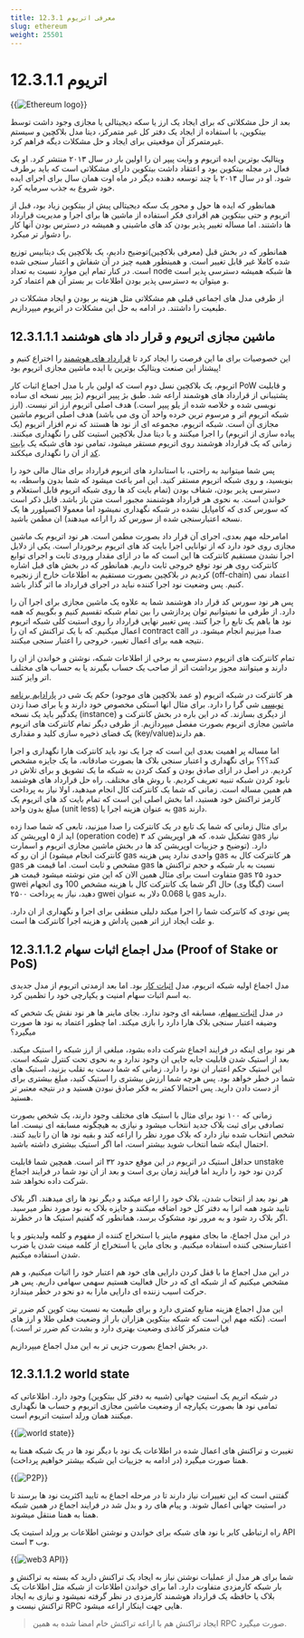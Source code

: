 ```yaml
---
title: 12.3.1 معرفی اتریوم
slug: ethereum
weight: 25501
---
```


# 12.3.1.1 اتریوم

{{<img url="#" image="../../../static/assets/img/content/chapter-12/ethereum/ethereum-logo.png" alt="Ethereum logo">}}

بعد از حل مشکلاتی که برای ایجاد یک ارز یا سکه دیجیتالی یا مجازی وجود داشت توسط بیتکوین، با استفاده از ایجاد یک دفتر کل غیر متمرکز، دیتا مدل بلاکچین و سیستم غیرمتمرکز آن موقعیتی برای ایجاد و حل مشکلات دیگه فراهم کرد.

ویتالیک بوترین ایده اتریوم و وایت پیپر ان را اولین بار در سال ۲۰۱۳ منتشر کرد. او یک فعال در مجله بیتکوین بود و اعتقاد داشت بیتکوین دارای مشکلاتی است که باید برطرف شود. او در سال ۲۰۱۴ با چند توسعه دهنده دیگر در ماه اوت همان سال برای اجرای ایده خود شروع به جذب سرمایه کرد.

همانطور که ایده ها حول و محور یک سکه دیجیتالی پیش از بیتکوین زیاد بود، قبل از اتریوم و حتی بیتکوین هم افرادی فکر استفاده از ماشین ها برای اجرا و مدیریت قرارداد ها داشتند. اما مساله تغییر پذیر بودن کد های ماشینی و همیشه در دسترس بودن آنها کار را دشوار تر میکرد.

همانطور که در بخش قبل (معرفی بلاکچین)توضیح دادیم، یک بلاکچین  یک دیتابیس توزیع شده کاملا غیر قابل تغییر است. و همینطور همیه چیز در آن شفاش و اعتبار سنجی شده است. در کنار تمام این موارد نسبت به تعداد node ها شبکه همیشه دسترسی پذیر است و میتوان به دسترسی پذیر بودن اطلاعات بر بستر آن هم اعتماد کرد.

از طرفی مدل های اجماعی قبلی هم مشکلاتی مثل هزینه بر بودن و ایجاد مشکلات در طبعیت را داشتند. در ادامه به حل این مشکلات در اتریوم میپردازیم.

## 12.3.1.1.1 ماشین مجازی اتریوم و قرار داد های هوشنمد

این خصوصیات برای ما این فرصت را ایجاد کرد تا [قرارداد های هوشمند](https://en.wikipedia.org/wiki/Smart_contract) را اختراع کنیم و پیشتاز این صنعت ویتالیک بوترین با ایده ماشین مجازی اتریوم بود!

اتریوم، یک بلاکچین نسل دوم است که اولین بار با مدل اجماع اثبات کار PoW و قابلیت پشتیبانی از قرارداد های هوشمند اراعه شد.
طبق بژ پیپر اتریوم (بژ پیپر نسخه ای ساده نویسی شده و خلاصه شده از یلو پیپر است.) هدف اصلی اتریوم ارز اتر نیست. (ارز شبکه اتریوم اتر و مرسوم ترین خرده واحد آن وی می باشد)
هدف اصلی اتریوم ماشین مجازی آن است. شبکه اتریوم، مجموعه ای از نود ها هستند که نرم افزار اتریوم (یک پیاده سازی از اتریوم) را اجرا میکنند و با دیتا مدل بلاکچین استیت کلی را نگهداری میکنند. زمانی که یک قرارداد هوشمند روی اتریوم مستقر میشود، تمامی نود های شبکه یک [بایت کد](https://en.wikipedia.org/wiki/Bytecode) از ان را نگهداری میککند.

پس شما میتوانید به راحتی، با استاندارد های اتریوم قرارداد برای مثال مالی خود را بنویسید، و روی شبکه اتریوم مستقر کنید. این امر باعث میشود که شما بدون واسطه، به دسترسی پذیر بودن، شفاف بودن (تمام بایت کد ها روی شبکه اتریوم قابل استعلام و خواندن است. به نحوی هر قرارداد هوشنمند مجبور است متن باز باشد. قابل ذکر است که سورس کدی که کامپایل نشده در شبکه نگهداری نمیشود اما معمولا اکسپلورر ها یک نسخه اعتبارسنجی شده از سورس کد را اراعه میدهند) ان مطمن باشید.

امامرحله مهم بعدی، اجرای آن قرار داد بصورت مطمن است. هر نود اتریوم یک ماشین مجازی روی خود دارد که از توانایی اجرا بایت کد های اتریوم برخوردار است. یکی از دلایل اجرا نشدن مستقیم کانترکت ها این است که ما در ازای مقدار ورودی ثابت و اجرای توابع کانترکت روی هر نود توقع خروجی ثابت داریم. همانطور که در بخش های قبل اشاره کردیم در بلاکچین بصورت مستقیم به اطلاعات خارج از زنجیره (off-chain) اعتماد نمی کنیم. پس وضعیت نود اجرا کننده نباید در اجرای قرارداد ما اثر گذار باشد.

پس هر نود سورس کد قرار داد هوشنمد شما به علاوه یک ماشین مجازی برای اجرا آن را دارد. از طرفی ما نمیتوانیم توان پردازشی را بین تمام شبکه تقسیم کنیم و بگوییم که همه نود ها باهم یک تابع را جرا کنند. پس تغییر نهایی قرارداد را روی استیت کلی شبکه اتریوم اعمال میکنیم. که با یک تراکنش که ان را contract call صدا میزنیم انجام میشود.
در نتیجه همه برای اعمال تغییر، خروجی را اعتبار سنجی میکنند.

تمام کانترکت های اتریوم دسترسی به برخی از اطلاعات شبکه، نوشتن و خواندن از ان را دارند و میتوانند مجوز برداشت اتر از صاحب یک حساب بگیرند یا به حساب های مختلف اتر وایز کنند.

هر کانترکت در شبکه اتریوم (و عمد بلاکچین های موجود) حکم یک شی در [پارادایم برنامه نویسی](https://en.wikipedia.org/wiki/Programming_paradigm) شی گرا را دارد. برای مثال انها استکی مخصوص خود دارند و یا برای صدا زدن یکدگیر باید یک نسخه (instance) از دیگری بسازند.
که در این باره در بخش کانترکت و ماشین مجازی اتریوم بصورت مفصل میپردازیم. 
از طرفی دیگر تمام کانترکت های اتریوم یک فضای ذخیره سازی کلید و مقداری (key/value)هم دارند.

اما مساله پر اهمیت بعدی این است که چرا یک نود باید کانترکت هارا نگهداری و اجرا کند؟؟؟
برای نگهداری و اعتبار سنجی بلاک ها بصورت صادقانه، ما یک جایزه مشخص کردیم. در اصل در ازای صادق بودن و کمک کردن به شبکه ما یک تشویق و برای تلاش در نابود کردن شبکه تنبیه تعریف کردیم. با روش های مختلف.
راه حل قرارداد های هوشنمد هم همین مساله است. زمانی که شما یک کانترکت کال انجام میدهید، اولا نیاز به پرداخت کارمز تراکنش خود هستید، اما بخش اصلی این است که تمام بایت کد های اتریوم یک مبلغ بدون واحد (unit less) به عنوان هزینه اجرا یا gas دارند.

برای مثال زمانی که شما یک تابع در یک کانترکت را صدا میزنید، تابعی که شما صدا زده اید از ۵ اوپریشن کد (operation code) تشکیل شده.
که هر اوپریشن کد ۳ gas نیاز دارد.
(توضیح و جزییات اوپریشن کد ها در بخش ماشین مجازی اتریوم و اسمارت کانترکت انجام میشود)
از ان رو که gas واحدی ندارد پس هزینه gas هر کانترکت کال به gas مشخص و ثابت است.
اما قیمت هر gas نسبت به بار شبکه و حجم تراکنش ها متفاوت است
برای مثال همین الان که این متن نوشته میشود قیمت هر gas حدود ۲۵ gwei است (گیگا وی)
حال اگر شما یک کانترکت کال با هزینه مشخص 100 وی انجهام دهید، نیاز به پرداخت ۲۵۰۰ gwei یا 0.068 دلار به عنوان gas دارید.

پس نودی که کانترکت شما را اجرا میکند دلیلی منطقی برای اجرا و نگهداری از ان دارد. و علت ایجاد ارز اتر همین پاداش و هزینه اجرا کانترکت ها است.

## 12.3.1.1.2 مدل اجماع اثبات سهام (Proof of Stake or PoS)

مدل اجماع اولیه شبکه اتریوم، مدل [اثبات کار](https://en.wikipedia.org/wiki/Proof_of_work) بود. اما بعد ازمدتی اتریوم از مدل جدیدی به اسم اثبات سهام امنیت و یکپارچی خود را تظمین کرد.

در مدل [اثبات سهام](https://en.wikipedia.org/wiki/Proof_of_stake)، مسابقه ای وجود ندارد. بجای ماینر ها هر نود نقش یک شخص که وضیفه اعتبار سنجی بلاک هارا دارد را بازی میکند. اما چطور اعتماد به نود ها صورت میگیرد؟

هر نود برای اینکه در فرایند اجماع شرکت داده بشود، مبلغی از ارز شبکه را استیک میکند. بعد از استیک شدن قابلیت جابه جایی ان وجود ندارد و به نحوی تحت کنترل شبکه است. این استیک حکم اعتبار ان نود را دارد. زمانی که شما دست به تقلب بزنید، استیک های شما در خطر خواهد بود. پس هرچه شما ارزش بیشتری را استیک کنید، مبلغ بیشتری برای از دست دادن دارید. پس احتمالا کمتر به فکر صادق نبودن هستید و در نتیجه معتبر تر هستید.

زمانی که ۱۰۰ نود برای مثال با استیک های مختلف وجود دارند، یک شخص بصورت تصادفی برای ثبت بلاک جدید انتخاب میشود و نیازی به هیچگونه مسابقه ای نیست. اما شخص انتخاب شده نیاز دارد که بلاک مورد نظر را اراعه کند و بقیه نود ها ان را تایید کنند. احتمال اینکه شما انتخاب شوید بیشتر است، اما اگر استیک بیشتری داشته باشید.

حداقل استیک در اتریوم در این موقع حدود ۳۲ اتر است. همچین شما قابلیت unstake کردن نود خود را دارید اما فرایند زمان بری است و بعد از ان نود شما در فرایند اجماع شرکت داده نخواهد شد.

هر نود بعد از انتخاب شدن، بلاک خود را اراعه میکند و دیگر نود ها رای میدهند. اگر بلاک تایید شود همه انرا به دفتر کل خود اضافه میکنند و جایزه بلاک به نود مورد نظر میرسید. اگر بلاک رد شود و به مرور نود مشکوک برسد، همانطور که گفتیم استیک ها در خطرند.

در این مدل اجماع، ما بجای مفهوم ماینر یا استخراج کننده از مفهوم و کلمه ولیدیتور و یا اعتبارسنجی کننده استفاده میکنیم. و بجای ماین یا استخراج از کلمه مینت شدن یا ضرب شدن استفاده میکنیم.

در این مدل اجماع ما با قفل کردن دارایی های خود هم اعتبار خود را اثبات میکنیم، و هم مشخص میکنیم که از شبکه ای که در حال فعالیت هستیم سهمی سهامی داریم. پس هر حرکت اسیب زننده ای دارایی مارا به دو نحو در خطر میندازد.

این مدل اجماع هزینه منابع کمتری دارد و برای طبیعت به نسبت بیت کوین کم ضرر تر است.
(نکته مهم این است که شبکه بیتکوین هزاران بار از وضعیت فعلی طلا و ارز های فیات متمرکز کاغذی وضعیت بهتری دارد و بشدت کم ضرر تر است.)

در بخش اجماع بصورت جزیی تر به این مدل اجماع میپردازیم.


## 12.3.1.1.2  world state

در شبکه اتریم یک استیت جهانی (شبیه به دفتر کل بیتکوین) وجود دارد. اطلاعاتی که تمامی نود ها بصورت یکپارچه از وضعیت ماشین مجازی اتریوم و حساب ها نگهداری میکنند همان ورلد استیت اتریوم است.

{{<img url="#" image="../../../static/assets/img/content/chapter-12/ethereum/world-state.png" alt="world state">}}

تغییرت و تراکنش های اعمال شده در اطلاعات یک نود با دیگر نود ها در یک شبکه همتا به همتا صورت میگیرد (در ادامه به جزییات این شبکه بیشتر خواهیم پرداخت).

{{<img url="#" image="../../../static/assets/img/content/chapter-12/ethereum/p2p-net.png" alt="P2P">}}

گفتنی است که این تغییرات نیاز دارند تا در مرحله اجماع به تایید اکثریت نود ها برسند تا در استیت جهانی اعمال شوند. و پیام های رد و بدل شد در فرایند اجماع در همین شبکه همتا به همتا منتقل میشوند.

راه ارتباطی کابر با نود های شبکه برای خواندن و نوشتن اطلاعات بر ورلد استیت یک API وب ۳ است.

{{<img url="#" image="../../../static/assets/img/content/chapter-12/ethereum/web3-API.png" alt="web3 API">}}

شما برای هر مدل از عملیات نوشتن نیاز به ایجاد یک تراکنش دارید که بسته به تراکنش و بار شبکه کارمزدی متفاوت دارد.
اما برای خواندن اطلاعات از شبکه مثل اطلاعات یک بلاک یا حافظه یک قرارداد هوشمند کارمزدی در نظر گرفته نمیشود و نیازی به ایجاد تراکنش نیست و RPC هایی جهت اینکار اراعه میشود.

> ایجاد تراکنش هم با اراعه تراکنش خام امضا شده به همین RPC صورت میگیرد.

